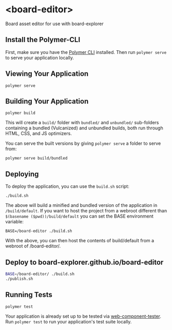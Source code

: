 # \<board-editor\>

Board asset editor for use with board-explorer

## Install the Polymer-CLI

First, make sure you have the [Polymer CLI](https://www.npmjs.com/package/polymer-cli) installed. Then run `polymer serve` to serve 
your application locally.

## Viewing Your Application

```
polymer serve
```

## Building Your Application

```
polymer build
```

This will create a `build/` folder with `bundled/` and `unbundled/` sub-folders
containing a bundled (Vulcanized) and unbundled builds, both run through HTML,
CSS, and JS optimizers.

You can serve the built versions by giving `polymer serve` a folder to serve
from:

```
polymer serve build/bundled
```

## Deploying

To deploy the application, you can use the `build.sh` script:

```
./build.sh
```

The above will build a minified and bundled version of the application in 
`/build/default`. If you want to host the project from a webroot different
than `$(basename ($pwd))/build/default` you can set the BASE environment
variable:

```
BASE=/board-editor ./build.sh
```

With the above, you can then host the contents of build/default from
a webroot of /board-editor/.

## Deploy to board-explorer.github.io/board-editor

```bash
BASE=/board-editor/ ./build.sh
./publish.sh
```

## Running Tests

```
polymer test
```

Your application is already set up to be tested via [web-component-tester](https://github.com/Polymer/web-component-tester). Run 
`polymer test` to run your application's test suite locally.
